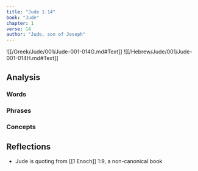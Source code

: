 ```yaml
---
title: "Jude 1:14"
book: "Jude"
chapter: 1
verse: 14
author: "Jude, son of Joseph"
---
```

![[/Greek/Jude/001/Jude-001-014G.md#Text]]
![[/Hebrew/Jude/001/Jude-001-014H.md#Text]]

## Analysis

### Words

### Phrases

### Concepts

## Reflections

* Jude is quoting from [[1 Enoch]] 1:9, a non-canonical book
